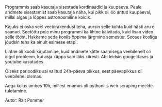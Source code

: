 Programmis saab  kasutaja sisestada kordinaadid ja kuupäeva.
Peale andmete sisestamist saab kasutaja näha, kui pikk oli öö antud kuupäeval,
millal algas ja lõppes astronoomiline koidik.

Kajuks ei oska veel veebirakendust teha, uursin selle kohta kuid hästi aru ei saanud. Seetõttu pole minu programmi ka lihtne käivitada, kuid lisan video selle tööst.
Hakkame seda koolis õppima järgmine semester. Seoses kooliga jõudsin teha ka ainult esimese etapi.

Lihtne oli koodi kirjutamine, kuid andmete kätte saamisega veebilehelt oli algul probleem, kui asja käppa sain läks kiiresti.
Abi leidsin googeldases ja youtube kasutades.

Öiseks perioodiks sai valitud 24h-päeva pikkus, sest päevapikkus oli veebilehel olemas.

Aega kulus umbes 10h, millest enamus oli pythoni-s web scraping meelde tuletamine.

Autor: Rait Pommer
